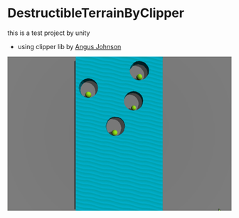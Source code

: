 # DestructibleTerrainByClipper
  this is a test project by unity
 
 * using clipper lib by [Angus Johnson](http://www.angusj.com/delphi/clipper.php)

![](https://github.com/janes-l/DestructibleTerrainByClipper/blob/main/Assets/12.gif)
